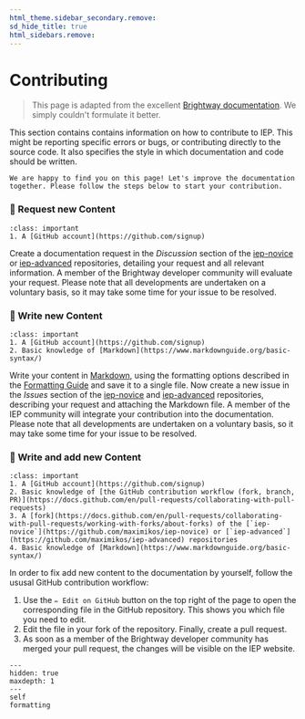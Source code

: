 ```yaml
---
html_theme.sidebar_secondary.remove:
sd_hide_title: true
html_sidebars.remove:
---
```


# Contributing

> This page is adapted from the excellent [Brightway documentation](https://docs.brightway.dev). We simply couldn't formulate it better.

This section contains contains information on how to contribute to IEP. This might be reporting specific errors or bugs, or contributing directly to the source code. It also specifies the style in which documentation and code should be written.


```{note}
We are happy to find you on this page! Let's improve the documentation together. Please follow the steps below to start your contribution.
```


### 🥉 Request new Content

```{admonition} Prerequisites
:class: important
1. A [GitHub account](https://github.com/signup)
```

Create a documentation request in the _Discussion_ section of the [iep-novice](https://github.com/maximikos/iep-novice) or [iep-advanced](https://github.com/maximikos/iep-advanced) repositories, detailing your request and all relevant information. A member of the Brightway developer community will evaluate your request. Please note that all developments are undertaken on a voluntary basis, so it may take some time for your issue to be resolved.

### 🥈 Write new Content

```{admonition} Prerequisites
:class: important
1. A [GitHub account](https://github.com/signup)
2. Basic knowledge of [Markdown](https://www.markdownguide.org/basic-syntax/)
```

Write your content in [Markdown](https://en.wikipedia.org/wiki/Markdown), using the formatting options described in the [Formatting Guide](./formatting.md) and save it to a single file. Now create a new issue in the _Issues_ section of the [iep-novice](https://github.com/maximikos/iep-novice/issues/new) and [iep-advanced](https://github.com/maximikos/iep-advanced/issues/new) repositories, describing your request and attaching the Markdown file. A member of the IEP community will integrate your contribution into the documentation. Please note that all developments are undertaken on a voluntary basis, so it may take some time for your issue to be resolved.

### 🥇 Write and add new Content

```{admonition} Prerequisites
:class: important
1. A [GitHub account](https://github.com/signup)
2. Basic knowledge of [the GitHub contribution workflow (fork, branch, PR)](https://docs.github.com/en/pull-requests/collaborating-with-pull-requests)
3. A [fork](https://docs.github.com/en/pull-requests/collaborating-with-pull-requests/working-with-forks/about-forks) of the [`iep-novice`](https://github.com/maximikos/iep-novice) or [`iep-advanced`](https://github.com/maximikos/iep-advanced) repositories
4. Basic knowledge of [Markdown](https://www.markdownguide.org/basic-syntax/)
```

In order to fix add new content to the documentation by yourself, follow the ususal GitHub contribution workflow:

1. Use the `✏️ Edit on GitHub` button on the top right of the page to open the corresponding file in the GitHub repository. This shows you which file you need to edit.
2. Edit the file in your fork of the repository. Finally, create a pull request.
3. As soon as a member of the Brightway developer community has merged your pull request, the changes will be visible on the IEP website.


```{toctree}
---
hidden: true
maxdepth: 1
---
self
formatting
```